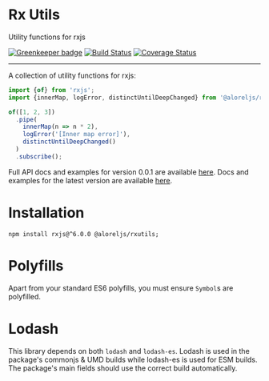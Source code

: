 # Rx Utils

Utility functions for rxjs

[![Greenkeeper badge](https://badges.greenkeeper.io/Alorel/rxutils.svg)](https://greenkeeper.io/)
[![Build Status](https://travis-ci.com/Alorel/rxutils.svg?branch=master)](https://travis-ci.com/Alorel/rxutils)
[![Coverage Status](https://coveralls.io/repos/github/Alorel/rxutils/badge.svg?branch=master)](https://coveralls.io/github/Alorel/rxutils?branch=master)

-----

A collection of utility functions for rxjs:

```typescript
import {of} from 'rxjs';
import {innerMap, logError, distinctUntilDeepChanged} from '@aloreljs/rxutils/operators';

of([1, 2, 3])
  .pipe(
    innerMap(n => n * 2),
    logError('[Inner map error]'),
    distinctUntilDeepChanged()
  )
  .subscribe();
```

Full API docs and examples for version 0.0.1 are available [here](https://github.com/Alorel/rxutils/tree/0.0.1/docs).
Docs and examples for the latest version are available [here](http://bit.ly/rxutils-master-docs).

# Installation
```
npm install rxjs@^6.0.0 @aloreljs/rxutils;
```

# Polyfills

Apart from your standard ES6 polyfills, you must ensure `Symbol`s are polyfilled.

# Lodash

This library depends on both `lodash` and `lodash-es`. Lodash is used in the package's
commonjs & UMD builds while lodash-es is used for ESM builds. The package's main fields
should use the correct build automatically.

